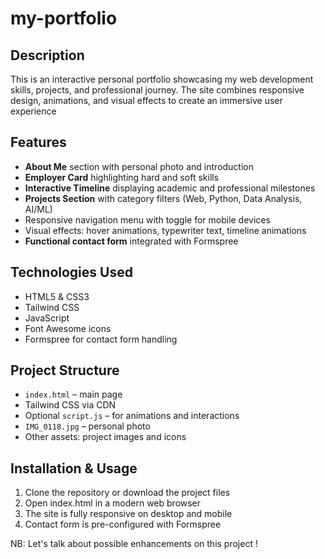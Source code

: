 # my-portfolio

## Description
This is an interactive personal portfolio showcasing my web development skills, projects, and professional journey. The site combines responsive design, animations, and visual effects to create an immersive user experience

## Features
- **About Me** section with personal photo and introduction  
- **Employer Card** highlighting hard and soft skills  
- **Interactive Timeline** displaying academic and professional milestones  
- **Projects Section** with category filters (Web, Python, Data Analysis, AI/ML)  
- Responsive navigation menu with toggle for mobile devices  
- Visual effects: hover animations, typewriter text, timeline animations  
- **Functional contact form** integrated with Formspree  

## Technologies Used
- HTML5 & CSS3  
- Tailwind CSS  
- JavaScript  
- Font Awesome icons  
- Formspree for contact form handling  

## Project Structure
- `index.html` – main page  
- Tailwind CSS via CDN  
- Optional `script.js` – for animations and interactions  
- `IMG_0118.jpg` – personal photo  
- Other assets: project images and icons  

## Installation & Usage
1. Clone the repository or download the project files
2. Open index.html in a modern web browser
3. The site is fully responsive on desktop and mobile
4. Contact form is pre-configured with Formspree

NB: Let's talk about possible enhancements on this project ! 
